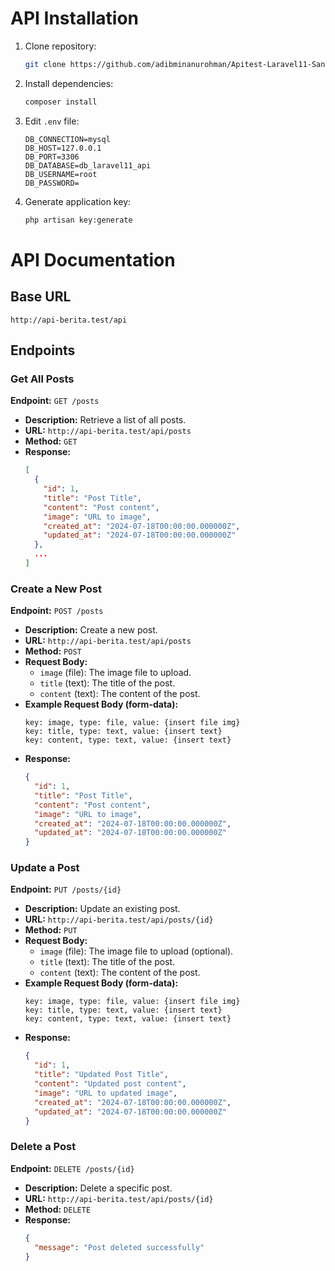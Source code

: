 # API Installation

1. Clone repository:
   ```bash
   git clone https://github.com/adibminanurohman/Apitest-Laravel11-SantriKoding.git
   ```

2. Install dependencies:
   ```bash
   composer install
   ```

3. Edit `.env` file:
   ```
   DB_CONNECTION=mysql
   DB_HOST=127.0.0.1
   DB_PORT=3306
   DB_DATABASE=db_laravel11_api
   DB_USERNAME=root
   DB_PASSWORD=
   ```

4. Generate application key:
   ```bash
   php artisan key:generate
   ```

# API Documentation

## Base URL
```
http://api-berita.test/api
```

## Endpoints

### Get All Posts
**Endpoint:** `GET /posts`

- **Description:** Retrieve a list of all posts.
- **URL:** `http://api-berita.test/api/posts`
- **Method:** `GET`
- **Response:**
  ```json
  [
    {
      "id": 1,
      "title": "Post Title",
      "content": "Post content",
      "image": "URL to image",
      "created_at": "2024-07-18T00:00:00.000000Z",
      "updated_at": "2024-07-18T00:00:00.000000Z"
    },
    ...
  ]
  ```

### Create a New Post
**Endpoint:** `POST /posts`

- **Description:** Create a new post.
- **URL:** `http://api-berita.test/api/posts`
- **Method:** `POST`
- **Request Body:**
  - `image` (file): The image file to upload.
  - `title` (text): The title of the post.
  - `content` (text): The content of the post.
- **Example Request Body (form-data):**
  ```
  key: image, type: file, value: {insert file img}
  key: title, type: text, value: {insert text}
  key: content, type: text, value: {insert text}
  ```
- **Response:**
  ```json
  {
    "id": 1,
    "title": "Post Title",
    "content": "Post content",
    "image": "URL to image",
    "created_at": "2024-07-18T00:00:00.000000Z",
    "updated_at": "2024-07-18T00:00:00.000000Z"
  }
  ```

### Update a Post
**Endpoint:** `PUT /posts/{id}`

- **Description:** Update an existing post.
- **URL:** `http://api-berita.test/api/posts/{id}`
- **Method:** `PUT`
- **Request Body:**
  - `image` (file): The image file to upload (optional).
  - `title` (text): The title of the post.
  - `content` (text): The content of the post.
- **Example Request Body (form-data):**
  ```
  key: image, type: file, value: {insert file img}
  key: title, type: text, value: {insert text}
  key: content, type: text, value: {insert text}
  ```
- **Response:**
  ```json
  {
    "id": 1,
    "title": "Updated Post Title",
    "content": "Updated post content",
    "image": "URL to updated image",
    "created_at": "2024-07-18T00:00:00.000000Z",
    "updated_at": "2024-07-18T00:00:00.000000Z"
  }
  ```

### Delete a Post
**Endpoint:** `DELETE /posts/{id}`

- **Description:** Delete a specific post.
- **URL:** `http://api-berita.test/api/posts/{id}`
- **Method:** `DELETE`
- **Response:**
  ```json
  {
    "message": "Post deleted successfully"
  }
  ```
```